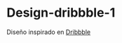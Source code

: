 # Design-dribbble-1

Diseño inspirado en <a href="https://dribbble.com/shots/15889044-Login-Register-Mobile-App?utm_source=Clipboard_Shot&utm_campaign=yasirnoori&utm_content=Login%20%2F%20Register%20-%20Mobile%20App&utm_medium=Social_Share&utm_source=Clipboard_Shot&utm_campaign=yasirnoori&utm_content=Login%20%2F%20Register%20-%20Mobile%20App&utm_medium=Social_Share" target="github.com">Dribbble</a> 
